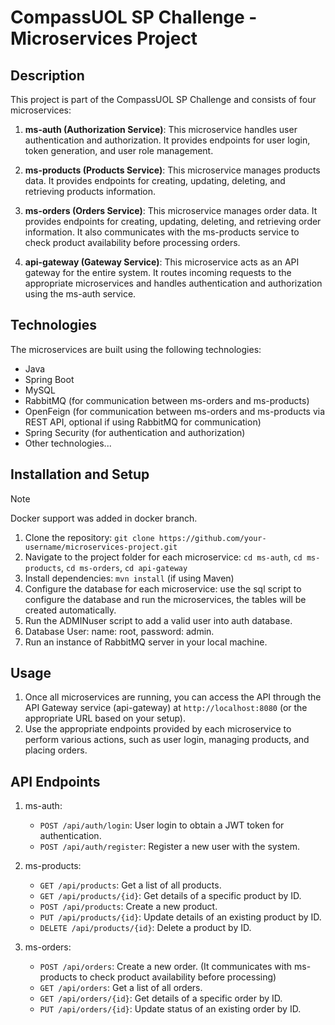 # CompassUOL SP Challenge - Microservices Project

## Description

This project is part of the CompassUOL SP Challenge and consists of four microservices:

1. **ms-auth (Authorization Service)**: This microservice handles user authentication and authorization. It provides endpoints for user login, token generation, and user role management.

2. **ms-products (Products Service)**: This microservice manages products data. It provides endpoints for creating, updating, deleting, and retrieving products information.

3. **ms-orders (Orders Service)**: This microservice manages order data. It provides endpoints for creating, updating, deleting, and retrieving order information. It also communicates with the ms-products service to check product availability before processing orders.

4. **api-gateway (Gateway Service)**: This microservice acts as an API gateway for the entire system. It routes incoming requests to the appropriate microservices and handles authentication and authorization using the ms-auth service.

## Technologies

The microservices are built using the following technologies:

- Java
- Spring Boot
- MySQL
- RabbitMQ (for communication between ms-orders and ms-products)
- OpenFeign (for communication between ms-orders and ms-products via REST API, optional if using RabbitMQ for communication)
- Spring Security (for authentication and authorization)
- Other technologies...

## Installation and Setup
> [!NOTE]  
> Docker support was added in docker branch.

1. Clone the repository: `git clone https://github.com/your-username/microservices-project.git`
2. Navigate to the project folder for each microservice: `cd ms-auth`, `cd ms-products`, `cd ms-orders`, `cd api-gateway`
3. Install dependencies: `mvn install` (if using Maven)
4. Configure the database for each microservice: use the sql script to configure the database and run the microservices, the tables will be created automatically.
5. Run the ADMINuser script to add a valid user into auth database.
6. Database User: name: root, password: admin.
7. Run an instance of RabbitMQ server in your local machine.

## Usage

1. Once all microservices are running, you can access the API through the API Gateway service (api-gateway) at `http://localhost:8080` (or the appropriate URL based on your setup).
2. Use the appropriate endpoints provided by each microservice to perform various actions, such as user login, managing products, and placing orders.

## API Endpoints

1. ms-auth:
   - `POST /api/auth/login`: User login to obtain a JWT token for authentication.
   - `POST /api/auth/register`: Register a new user with the system.

2. ms-products:
   - `GET /api/products`: Get a list of all products.
   - `GET /api/products/{id}`: Get details of a specific product by ID.
   - `POST /api/products`: Create a new product.
   - `PUT /api/products/{id}`: Update details of an existing product by ID.
   - `DELETE /api/products/{id}`: Delete a product by ID.

3. ms-orders:
   - `POST /api/orders`: Create a new order. (It communicates with ms-products to check product availability before processing)
   - `GET /api/orders`: Get a list of all orders.
   - `GET /api/orders/{id}`: Get details of a specific order by ID.
   - `PUT /api/orders/{id}`: Update status of an existing order by ID.
